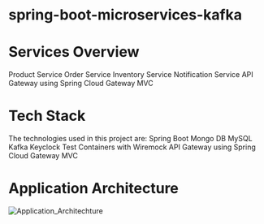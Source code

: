 # spring-boot-microservices-kafka

# Services Overview
Product Service
Order Service
Inventory Service
Notification Service
API Gateway using Spring Cloud Gateway MVC

# Tech Stack
The technologies used in this project are:
Spring Boot
Mongo DB
MySQL
Kafka
Keyclock
Test Containers with Wiremock
API Gateway using Spring Cloud Gateway MVC

# Application Architecture
![Application_Architechture](https://github.com/user-attachments/assets/77e3c5b9-deef-453d-9c2f-01e7ea9fb575)
